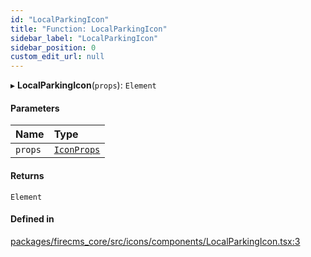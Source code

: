 ```yaml
---
id: "LocalParkingIcon"
title: "Function: LocalParkingIcon"
sidebar_label: "LocalParkingIcon"
sidebar_position: 0
custom_edit_url: null
---
```


▸ **LocalParkingIcon**(`props`): `Element`

#### Parameters

| Name | Type |
| :------ | :------ |
| `props` | [`IconProps`](../types/IconProps.md) |

#### Returns

`Element`

#### Defined in

[packages/firecms_core/src/icons/components/LocalParkingIcon.tsx:3](https://github.com/FireCMSco/firecms/blob/d45f3739/packages/firecms_core/src/icons/components/LocalParkingIcon.tsx#L3)
